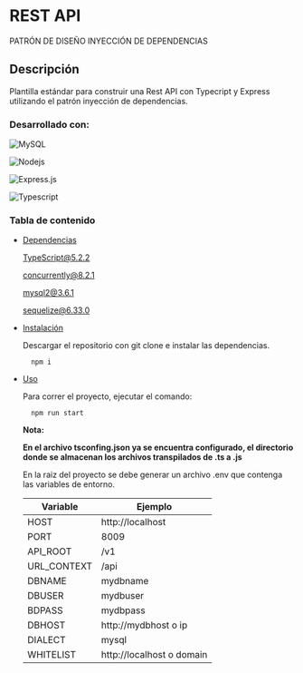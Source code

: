 # REST API

PATRÓN DE DISEÑO INYECCIÓN DE DEPENDENCIAS

## Descripción

Plantilla estándar para construir una Rest API con Typecript y Express utilizando el patrón inyección de dependencias.

### Desarrollado con:

![MySQL](https://img.shields.io/badge/MySQL-00000F?style=for-the-badge&logo=mysql&logoColor=white)

![Nodejs](https://img.shields.io/badge/Nodejs-3C873A?style=for-the-badge&labelColor=black&logo=node.js&logoColor=3C873A)

![Express.js](https://img.shields.io/badge/Express.js-000000?style=for-the-badge&logo=express&logoColor=white)

![Typescript](https://img.shields.io/badge/Typescript-007acc?style=for-the-badge&labelColor=black&logo=typescript&logoColor=007acc)

### Tabla de contenido

- [Dependencias](#dependencias)

  [TypeScript@5.2.2](https://www.npmjs.com/package/typescript/v/5.2.2)

  [concurrently@8.2.1](https://www.npmjs.com/package/concurrently/v/8.2.1)

  [mysql2@3.6.1](https://www.npmjs.com/package/mysql2/v/3.6.1)

  [sequelize@6.33.0](https://www.npmjs.com/package/sequelize/v/6.33.0)

- [Instalación](#instalación)

  Descargar el repositorio con git clone e instalar las dependencias.

  ```
    npm i
  ```

- [Uso](#uso)

  Para correr el proyecto, ejecutar el comando:

  ```
    npm run start 
  ```

  <strong> 
     Nota:

     En el archivo tsconfing.json ya se encuentra configurado, el directorio donde se almacenan los archivos transpilados de .ts a .js
  </strong>

  En la raiz del proyecto se debe generar un archivo .env que contenga las variables de entorno.

  | Variable    	| Ejemplo                   	|
  |-------------	|---------------------------	|
  | HOST        	| http://localhost          	|
  | PORT        	| 8009                      	|
  | API_ROOT    	| /v1                       	|
  | URL_CONTEXT 	| /api                      	|
  | DBNAME      	| mydbname                  	|
  | DBUSER      	| mydbuser                  	|
  | BDPASS      	| mydbpass                  	|
  | DBHOST      	| http://mydbhost o ip      	|
  | DIALECT     	| mysql                     	|
  | WHITELIST   	| http://localhost o domain 	|